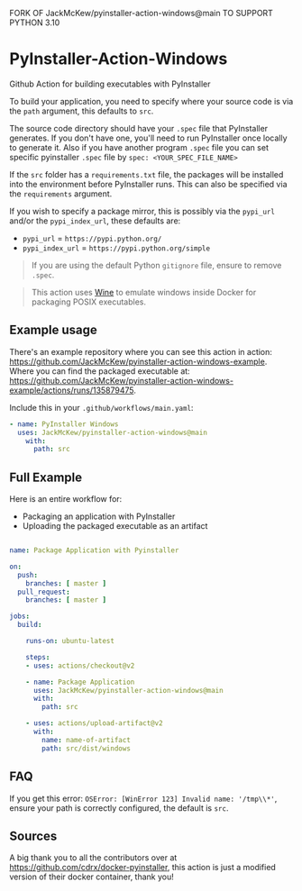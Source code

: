 FORK OF JackMcKew/pyinstaller-action-windows@main TO SUPPORT PYTHON 3.10


# PyInstaller-Action-Windows

Github Action for building executables with PyInstaller

To build your application, you need to specify where your source code is via the `path` argument, this defaults to `src`.

The source code directory should have your `.spec` file that PyInstaller generates. If you don't have one, you'll need to run PyInstaller once locally to generate it.
Also if you have another program `.spec` file you can set specific pyinstaller `.spec` file by `spec: <YOUR_SPEC_FILE_NAME>`

If the `src` folder has a `requirements.txt` file, the packages will be installed into the environment before PyInstaller runs. This can also be specified via the `requirements` argument.

If you wish to specify a package mirror, this is possibly via the `pypi_url` and/or the `pypi_index_url`, these defaults are:

- `pypi_url` = `https://pypi.python.org/`
- `pypi_index_url` = `https://pypi.python.org/simple`

> If you are using the default Python `gitignore` file, ensure to remove `.spec`.

> This action uses [Wine](https://www.winehq.org) to emulate windows inside Docker for packaging POSIX executables.

## Example usage

There's an example repository where you can see this action in action: <https://github.com/JackMcKew/pyinstaller-action-windows-example>. Where you can find the packaged executable at: <https://github.com/JackMcKew/pyinstaller-action-windows-example/actions/runs/135879475>.

Include this in your `.github/workflows/main.yaml`:

```yaml
- name: PyInstaller Windows
  uses: JackMcKew/pyinstaller-action-windows@main
    with:
      path: src
```

## Full Example

Here is an entire workflow for:

- Packaging an application with PyInstaller
- Uploading the packaged executable as an artifact

``` yaml

name: Package Application with Pyinstaller

on:
  push:
    branches: [ master ]
  pull_request:
    branches: [ master ]

jobs:
  build:

    runs-on: ubuntu-latest

    steps:
    - uses: actions/checkout@v2

    - name: Package Application
      uses: JackMcKew/pyinstaller-action-windows@main
      with:
        path: src

    - uses: actions/upload-artifact@v2
      with:
        name: name-of-artifact
        path: src/dist/windows
```

## FAQ

If you get this error: `OSError: [WinError 123] Invalid name: '/tmp\\*'`, ensure your path is correctly configured, the default is `src`.

## Sources

A big thank you to all the contributors over at <https://github.com/cdrx/docker-pyinstaller>, this action is just a modified version of their docker container, thank you!
